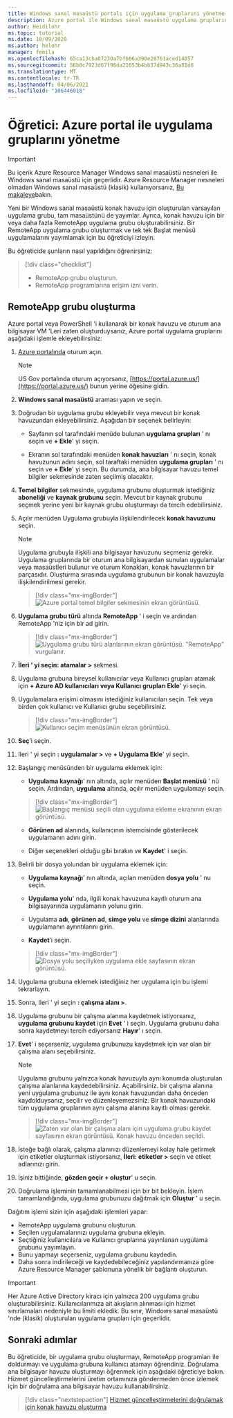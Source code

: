 ```yaml
---
title: Windows sanal masaüstü portalı için uygulama gruplarını yönetme-Azure
description: Azure portal ile Windows sanal masaüstü uygulama gruplarını yönetme.
author: Heidilohr
ms.topic: tutorial
ms.date: 10/09/2020
ms.author: helohr
manager: femila
ms.openlocfilehash: 65ca13cba07230a7bf606a398e28761aced14857
ms.sourcegitcommit: 56b0c7923d67f96da21653b4bb37d943c36a81d6
ms.translationtype: MT
ms.contentlocale: tr-TR
ms.lasthandoff: 04/06/2021
ms.locfileid: "106446018"
---
```

# <a name="tutorial-manage-app-groups-with-the-azure-portal"></a>Öğretici: Azure portal ile uygulama gruplarını yönetme

>[!IMPORTANT]
>Bu içerik Azure Resource Manager Windows sanal masaüstü nesneleri ile Windows sanal masaüstü için geçerlidir. Azure Resource Manager nesneleri olmadan Windows sanal masaüstü (klasik) kullanıyorsanız, [Bu makaleye](./virtual-desktop-fall-2019/manage-app-groups-2019.md)bakın.

Yeni bir Windows sanal masaüstü konak havuzu için oluşturulan varsayılan uygulama grubu, tam masaüstünü de yayımlar. Ayrıca, konak havuzu için bir veya daha fazla RemoteApp uygulama grubu oluşturabilirsiniz. Bir RemoteApp uygulama grubu oluşturmak ve tek tek Başlat menüsü uygulamalarını yayımlamak için bu öğreticiyi izleyin.

Bu öğreticide şunların nasıl yapıldığını öğrenirsiniz:

> [!div class="checklist"]
> * RemoteApp grubu oluşturun.
> * RemoteApp programlarına erişim izni verin.

## <a name="create-a-remoteapp-group"></a>RemoteApp grubu oluşturma

Azure portal veya PowerShell 'i kullanarak bir konak havuzu ve oturum ana bilgisayar VM 'Leri zaten oluşturduysanız, Azure portal uygulama gruplarını aşağıdaki işlemle ekleyebilirsiniz:

1.  [Azure portalında](https://portal.azure.com/) oturum açın.
   
    >[!NOTE]
    > US Gov portalında oturum açıyorsanız, [https://portal.azure.us/](https://portal.azure.us/) bunun yerine öğesine gidin.

2.  **Windows sanal masaüstü** araması yapın ve seçin.

3. Doğrudan bir uygulama grubu ekleyebilir veya mevcut bir konak havuzundan ekleyebilirsiniz. Aşağıdan bir seçenek belirleyin:

    - Sayfanın sol tarafındaki menüde bulunan **uygulama grupları** ' nı seçin ve **+ Ekle**' yi seçin.

    - Ekranın sol tarafındaki menüden **konak havuzları** ' nı seçin, konak havuzunun adını seçin, sol taraftaki menüden **uygulama grupları** ' nı seçin ve **+ Ekle**' yi seçin. Bu durumda, ana bilgisayar havuzu temel bilgiler sekmesinde zaten seçilmiş olacaktır.

4. **Temel bilgiler** sekmesinde, uygulama grubunu oluşturmak istediğiniz **aboneliği** ve **kaynak grubunu** seçin. Mevcut bir kaynak grubunu seçmek yerine yeni bir kaynak grubu oluşturmayı da tercih edebilirsiniz.

5. Açılır menüden Uygulama grubuyla ilişkilendirilecek **konak havuzunu** seçin.

    >[!NOTE]
    >Uygulama grubuyla ilişkili ana bilgisayar havuzunu seçmeniz gerekir. Uygulama gruplarında bir oturum ana bilgisayardan sunulan uygulamalar veya masaüstleri bulunur ve oturum Konakları, konak havuzlarının bir parçasıdır. Oluşturma sırasında uygulama grubunun bir konak havuzuyla ilişkilendirilmesi gerekir.

    > [!div class="mx-imgBorder"]
    > ![Azure portal temel bilgiler sekmesinin ekran görüntüsü.](media/basics-tab.png)

6. **Uygulama grubu türü** altında **RemoteApp** ' i seçin ve ardından RemoteApp 'niz için bir ad girin.

      > [!div class="mx-imgBorder"]
      > ![Uygulama grubu türü alanlarının ekran görüntüsü. "RemoteApp" vurgulanır.](media/remoteapp-button.png)

7.  **İleri ' yi seçin: atamalar >** sekmesi.

8.  Uygulama grubuna bireysel kullanıcılar veya Kullanıcı grupları atamak için **+ Azure AD kullanıcıları veya Kullanıcı grupları Ekle**' yi seçin.

9.  Uygulamalara erişimi olmasını istediğiniz kullanıcıları seçin. Tek veya birden çok kullanıcı ve Kullanıcı grubu seçebilirsiniz.

     > [!div class="mx-imgBorder"]
     > ![Kullanıcı seçim menüsünün ekran görüntüsü.](media/select-users.png)

10.  **Seç**’i seçin.

11.  Ileri ' yi seçin **: uygulamalar >** ve **+ Uygulama Ekle**' yi seçin.

12.  Başlangıç menüsünden bir uygulama eklemek için:

      - **Uygulama kaynağı**' nın altında, açılır menüden **Başlat menüsü** ' nü seçin. Ardından, **uygulama** altında, açılır menüden uygulamayı seçin.

     > [!div class="mx-imgBorder"]
     > ![Başlangıç menüsü seçili olan uygulama ekleme ekranının ekran görüntüsü.](media/add-app-start.png)

      - **Görünen ad** alanında, kullanıcının istemcisinde gösterilecek uygulamanın adını girin.

      - Diğer seçenekleri olduğu gibi bırakın ve **Kaydet**' i seçin.

13.  Belirli bir dosya yolundan bir uygulama eklemek için:

      - **Uygulama kaynağı**' nın altında, açılan menüden **dosya yolu** ' nu seçin.

      - **Uygulama yolu**' nda, ilgili konak havuzuna kayıtlı oturum ana bilgisayarında uygulamanın yolunu girin.

      - Uygulama **adı**, **görünen ad**, **simge yolu** ve **simge dizini** alanlarında uygulamanın ayrıntılarını girin.

      - **Kaydet**’i seçin.

     > [!div class="mx-imgBorder"]
     > ![Dosya yolu seçiliyken uygulama ekle sayfasının ekran görüntüsü.](media/add-app-file.png)

14.  Uygulama grubuna eklemek istediğiniz her uygulama için bu işlemi tekrarlayın.

15.  Sonra, Ileri ' yi seçin **: çalışma alanı >**.

16.  Uygulama grubunu bir çalışma alanına kaydetmek istiyorsanız, **uygulama grubunu kaydet** için **Evet** ' i seçin. Uygulama grubunu daha sonra kaydetmeyi tercih ediyorsanız **Hayır**' ı seçin.

17.  **Evet**' i seçerseniz, uygulama grubunuzu kaydetmek için var olan bir çalışma alanı seçebilirsiniz.

       >[!NOTE]
       >Uygulama grubunu yalnızca konak havuzuyla aynı konumda oluşturulan çalışma alanlarına kaydedebilirsiniz. Açabilirsiniz. bir çalışma alanına yeni uygulama grubunuz ile aynı konak havuzundan daha önceden kaydolduysanız, seçilir ve düzenleyemezsiniz. Bir konak havuzundaki tüm uygulama gruplarının aynı çalışma alanına kayıtlı olması gerekir.

     > [!div class="mx-imgBorder"]
     > ![Zaten var olan bir çalışma alanı için uygulama grubu kaydet sayfasının ekran görüntüsü. Konak havuzu önceden seçildi.](media/register-existing.png)

18.  İsteğe bağlı olarak, çalışma alanınızı düzenlemeyi kolay hale getirmek için etiketler oluşturmak istiyorsanız, **İleri: etiketler >** seçin ve etiket adlarınızı girin.

19.  İşiniz bittiğinde, **gözden geçir + oluştur**' u seçin.

20.  Doğrulama işleminin tamamlanabilmesi için bir bit bekleyin. İşlem tamamlandığında, uygulama grubunuzu dağıtmak için **Oluştur** ' u seçin.

Dağıtım işlemi sizin için aşağıdaki işlemleri yapar:

- RemoteApp uygulama grubunu oluşturun.
- Seçilen uygulamalarınızı uygulama grubuna ekleyin.
- Seçtiğiniz kullanıcılara ve Kullanıcı gruplarına yayınlanan uygulama grubunu yayımlayın.
- Bunu yapmayı seçerseniz, uygulama grubunu kaydedin.
- Daha sonra indirileceği ve kaydedebileceğiniz yapılandırmanıza göre Azure Resource Manager şablonuna yönelik bir bağlantı oluşturun.

>[!IMPORTANT]
>Her Azure Active Directory kiracı için yalnızca 200 uygulama grubu oluşturabilirsiniz. Kullanıcılarımıza ait akışların alınması için hizmet sınırlamaları nedeniyle bu limiti ekledik. Bu sınır, Windows sanal masaüstü 'nde (klasik) oluşturulan uygulama grupları için geçerlidir.

## <a name="next-steps"></a>Sonraki adımlar

Bu öğreticide, bir uygulama grubu oluşturmayı, RemoteApp programları ile doldurmayı ve uygulama grubuna kullanıcı atamayı öğrendiniz. Doğrulama ana bilgisayar havuzu oluşturmayı öğrenmek için aşağıdaki öğreticiye bakın. Hizmet güncelleştirmelerini üretim ortamınıza göndermeden önce izlemek için bir doğrulama ana bilgisayar havuzu kullanabilirsiniz.

> [!div class="nextstepaction"]
> [Hizmet güncelleştirmelerini doğrulamak için konak havuzu oluşturma](./create-validation-host-pool.md)
